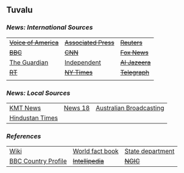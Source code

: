 ## Tuvalu ##

### _News: International Sources_ ###
|   |   |   |
| --- | --- | --- |
| [~~Voice of America~~]() | [~~Associated Press~~]() | [~~Reuters~~]() |
| [~~BBC~~]() | [~~CNN~~]() | [~~Fox News~~]() |
| [The Guardian](https://www.theguardian.com/world/tuvalu)  | [Independent](https://www.independent.co.uk/topic/tuvalu) | [~~Al Jazeera~~]() |
| [~~RT~~]() | [~~NY Times~~]() | [~~Telegraph~~]() |
|  |  |  |

### _News: Local Sources_ ###
|   |   |   |
| --- | --- | --- |
| [KMT News](https://kmt.news/) | [News 18](https://www.news18.com/newstopics/tuvalu.html) | [Australian Broadcasting](https://www.abc.net.au/news/topic/tuvalu) |
| [Hindustan Times](https://www.hindustantimes.com/topic/tuvalu) |  |  |


### _References_ ###
|   |   |   |
| --- | --- | --- |
| [Wiki](https://en.wikipedia.org/wiki/Tuvalu) | [World fact book](https://www.cia.gov/library/publications/resources/the-world-factbook/geos/tv.html) | [State department](https://www.state.gov/countries-areas/tuvalu/) |
| [BBC Country Profile](https://www.bbc.com/news/world-asia-pacific-16340072) | [~~Intellipedia~~]() | [~~NGIC~~]() |
